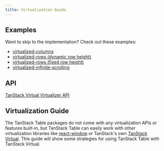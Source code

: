 ```yaml
---
title: Virtualization Guide
---
```


## Examples

Want to skip to the implementation? Check out these examples:

- [virtualized-columns](../../framework/react/examples/virtualized-columns)
- [virtualized-rows (dynamic row height)](../../framework/react/examples/virtualized-rows)
- [virtualized-rows (fixed row height)](../../../../virtual/v3/docs/framework/react/examples/table)
- [virtualized-infinite-scrolling](../../framework/react/examples/virtualized-infinite-scrolling)

## API

[TanStack Virtual Virtualizer API](../../../../virtual/v3/docs/api/virtualizer)

## Virtualization Guide

The TanStack Table packages do not come with any virtualization APIs or features built-in, but TanStack Table can easily work with other virtualization libraries like [react-window](https://www.npmjs.com/package/react-window) or TanStack's own [TanStack Virtual](https://tanstack.com/virtual/v3). This guide will show some strategies for using TanStack Table with TanStack Virtual.
